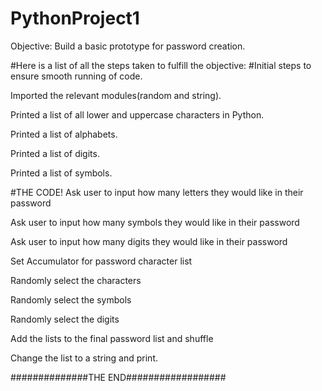 # PythonProject1
 Objective: Build a basic prototype for password creation.

 #Here is a list of all the steps taken to fulfill the objective:
#Initial steps to ensure smooth running of code.

 Imported the relevant modules(random and string).
 
 Printed a list of all lower and uppercase characters in Python.
 
 Printed a list of alphabets.
 
 Printed a list of digits.
 
 Printed a list of symbols.
 
 #THE CODE!
 Ask user to input how many letters they would like in their password
 
 Ask user to input how many symbols they would like in their password
 
 Ask user to input how many digits they would like in their password
 
 Set Accumulator for password character list
 
 Randomly select the characters
 
 Randomly select the symbols
 
 Randomly select the digits
 
 Add the lists to the final password list and shuffle
 
 Change the list to a string and print.
 
 ##############THE END##################

